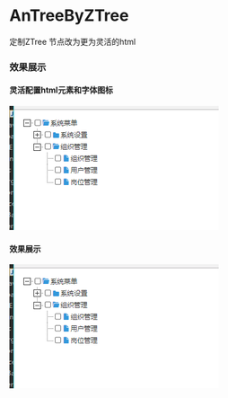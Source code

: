 # AnTreeByZTree
定制ZTree 节点改为更为灵活的html

### 效果展示

#### 灵活配置html元素和字体图标

![灵活配置html元素和字体图标](https://github.com/andotorg/AnTreeByZTree/blob/master/%E5%AD%97%E4%BD%93%E5%9B%BE%E6%A0%87.png "灵活配置html元素和字体图标")

#### 效果展示

![效果展示](https://github.com/andotorg/AnTreeByZTree/blob/master/%E5%AD%97%E4%BD%93%E5%9B%BE%E6%A0%87.png "效果展示")

